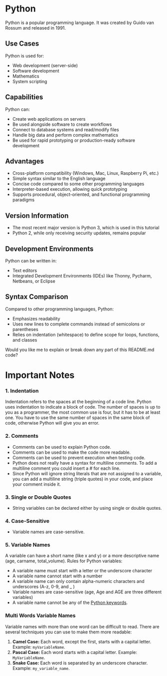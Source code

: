 # Python

Python is a popular programming language. It was created by Guido van Rossum and released in 1991.

## Use Cases

Python is used for:

- Web development (server-side)
- Software development
- Mathematics
- System scripting

## Capabilities

Python can:

- Create web applications on servers
- Be used alongside software to create workflows
- Connect to database systems and read/modify files
- Handle big data and perform complex mathematics
- Be used for rapid prototyping or production-ready software development

## Advantages

- Cross-platform compatibility (Windows, Mac, Linux, Raspberry Pi, etc.)
- Simple syntax similar to the English language
- Concise code compared to some other programming languages
- Interpreter-based execution, allowing quick prototyping
- Supports procedural, object-oriented, and functional programming paradigms

## Version Information

- The most recent major version is Python 3, which is used in this tutorial
- Python 2, while only receiving security updates, remains popular

## Development Environments

Python can be written in:

- Text editors
- Integrated Development Environments (IDEs) like Thonny, Pycharm, Netbeans, or Eclipse

## Syntax Comparison

Compared to other programming languages, Python:

- Emphasizes readability
- Uses new lines to complete commands instead of semicolons or parentheses
- Relies on indentation (whitespace) to define scope for loops, functions, and classes

Would you like me to explain or break down any part of this README.md code?

# Important Notes

### 1. Indentation

Indentation refers to the spaces at the beginning of a code line. Python uses indentation to indicate a block of code. The number of spaces is up to you as a programmer, the most common use is four, but it has to be at least one. You have to use the same number of spaces in the same block of code, otherwise Python will give you an error.

### 2. Comments

- Comments can be used to explain Python code.
- Comments can be used to make the code more readable.
- Comments can be used to prevent execution when testing code.
- Python does not really have a syntax for multiline comments. To add a multiline comment you could insert a # for each line.
- Since Python will ignore string literals that are not assigned to a variable, you can add a multiline string (triple quotes) in your code, and place your comment inside it.

### 3. Single or Double Quotes

- String variables can be declared either by using single or double quotes.

### 4. Case-Sensitive

- Variable names are case-sensitive.

### 5. Variable Names

A variable can have a short name (like x and y) or a more descriptive name (age, carname, total_volume). Rules for Python variables:

- A variable name must start with a letter or the underscore character
- A variable name cannot start with a number
- A variable name can only contain alpha-numeric characters and underscores (A-z, 0-9, and \_ )
- Variable names are case-sensitive (age, Age and AGE are three different variables)
- A variable name cannot be any of the [Python keywords](https://www.w3schools.com/python/python_ref_keywords.asp).

### Multi Words Variable Names

Variable names with more than one word can be difficult to read. There are several techniques you can use to make them more readable:

1. **Camel Case:** Each word, except the first, starts with a capital letter. Example: `myVariableName`.
2. **Pascal Case:** Each word starts with a capital letter. Example: `MyVariableName`.
3. **Snake Case:** Each word is separated by an underscore character. Example: `my_variable_name`.

